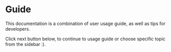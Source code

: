 # Guide

This documentation is a combination of user usage guide, as well as tips for developers.

Click next button below, to continue to usage guide or choose specific topic from the sidebar :).